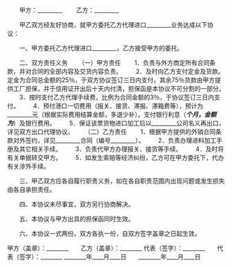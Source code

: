 
 


　　甲方：_________
　　乙方：_________


　　甲乙双方经友好协商，就甲方委托乙方代理进口_________业务达成以下协议：


　　一、甲方委托乙方代理进口_________，乙方接受甲方的委托。


　　二、双方责任义务
　　（一）甲方责任
　　1．负责与外方商定所有合同条款，并对合同的全部内容及交货内容负责。
　　2．及时向乙方支付定金及货款。定金为合同总金额的25％，于双方协议签订三日内支付，其余75％货款由甲方提供工厂担保，并于信用证开出后十天内付清，担保函是本协议不可分割的一部分。
　　3．按时支付乙方代理手续费，比例为合同金额的3％，于协议签订三日内支付。
　　4．预付港口一切费用（报关、接货、滞报、滞箱费等），预计为_________元（根据实际费用结算金额，多退少补）。支付银行利息（_________个月，金额为_________）及银行费用。
　　5．保证该票货物进口加工后以_________公司名义再出口，详见双方出口代理协议。
　　（二）乙方责任
　　1．根据甲方提供的外销合同条款对外签约，详见_________合同（编号_________）。
　　2．负责办理进料加工手册及其它相关手续。
　　3．负责代甲方办理报关、接货等手续。
　　4．及时将有关单据转交甲方。
　　5．如发生索赔等经济纠纷，乙方可在甲方委托下，代办有关涉外手续。


　　三、甲乙双方应各自履行职责义务，如在各自职责范围内出现问题或发生损失由各自承担责任。


　　四、本协议未尽事宜，双方另行协商解决。


　　五、本协议与甲方出具的担保函同时生效。


　　六、本协议一式两份，双方各执一份，自双方签字盖章之日起生效。



甲方（盖章）：________　　乙方（盖章）：________
代表（签字）：________　　代表（签字）：________
________年____月____日　　________年____月____日

 


 

 
 
 
 
 
  


  
 

  


  


  
 
 
 
 

